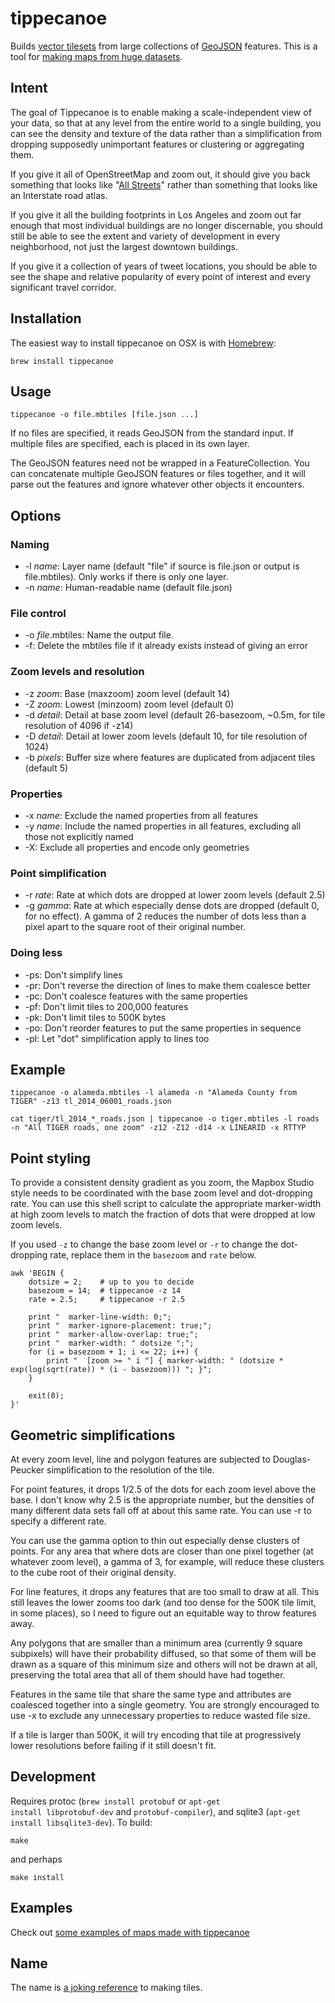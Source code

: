 tippecanoe
==========

Builds [vector tilesets](https://www.mapbox.com/developers/vector-tiles/) from large collections of [GeoJSON](http://geojson.org/)
features. This is a tool for [making maps from huge datasets](MADE_WITH.md).

Intent
------

The goal of Tippecanoe is to enable making a scale-independent view of your data,
so that at any level from the entire world to a single building, you can see
the density and texture of the data rather than a simplification from dropping
supposedly unimportant features or clustering or aggregating them.

If you give it all of OpenStreetMap and zoom out, it should give you back
something that looks like "[All Streets](http://benfry.com/allstreets/map5.html)"
rather than something that looks like an Interstate road atlas.

If you give it all the building footprints in Los Angeles and zoom out
far enough that most individual buildings are no longer discernable, you
should still be able to see the extent and variety of development in every neighborhood,
not just the largest downtown buildings.

If you give it a collection of years of tweet locations, you should be able to
see the shape and relative popularity of every point of interest and every
significant travel corridor.

Installation
------------

The easiest way to install tippecanoe on OSX is with [Homebrew](http://brew.sh/):

    brew install tippecanoe

Usage
-----

    tippecanoe -o file.mbtiles [file.json ...]

If no files are specified, it reads GeoJSON from the standard input.
If multiple files are specified, each is placed in its own layer.

The GeoJSON features need not be wrapped in a FeatureCollection.
You can concatenate multiple GeoJSON features or files together,
and it will parse out the features and ignore whatever other objects
it encounters.

Options
-------

### Naming

 * -l <i>name</i>: Layer name (default "file" if source is file.json or output is file.mbtiles). Only works if there is only one layer.
 * -n <i>name</i>: Human-readable name (default file.json)

### File control

 * -o <i>file</i>.mbtiles: Name the output file.
 * -f: Delete the mbtiles file if it already exists instead of giving an error

### Zoom levels and resolution

 * -z <i>zoom</i>: Base (maxzoom) zoom level (default 14)
 * -Z <i>zoom</i>: Lowest (minzoom) zoom level (default 0)
 * -d <i>detail</i>: Detail at base zoom level (default 26-basezoom, ~0.5m, for tile resolution of 4096 if -z14)
 * -D <i>detail</i>: Detail at lower zoom levels (default 10, for tile resolution of 1024) 
 * -b <i>pixels</i>: Buffer size where features are duplicated from adjacent tiles (default 5)

### Properties

 * -x <i>name</i>: Exclude the named properties from all features
 * -y <i>name</i>: Include the named properties in all features, excluding all those not explicitly named
 * -X: Exclude all properties and encode only geometries

### Point simplification

 * -r <i>rate</i>: Rate at which dots are dropped at lower zoom levels (default 2.5)
 * -g <i>gamma</i>: Rate at which especially dense dots are dropped (default 0, for no effect). A gamma of 2 reduces the number of dots less than a pixel apart to the square root of their original number.

### Doing less

 * -ps: Don't simplify lines
 * -pr: Don't reverse the direction of lines to make them coalesce better
 * -pc: Don't coalesce features with the same properties
 * -pf: Don't limit tiles to 200,000 features
 * -pk: Don't limit tiles to 500K bytes
 * -po: Don't reorder features to put the same properties in sequence
 * -pl: Let "dot" simplification apply to lines too

Example
-------

    tippecanoe -o alameda.mbtiles -l alameda -n "Alameda County from TIGER" -z13 tl_2014_06001_roads.json

    cat tiger/tl_2014_*_roads.json | tippecanoe -o tiger.mbtiles -l roads -n "All TIGER roads, one zoom" -z12 -Z12 -d14 -x LINEARID -x RTTYP

Point styling
-------------

To provide a consistent density gradient as you zoom, the Mapbox Studio style needs to be
coordinated with the base zoom level and dot-dropping rate. You can use this shell script to
calculate the appropriate marker-width at high zoom levels to match the fraction of dots
that were dropped at low zoom levels.

If you used <code>-z</code> to change the base zoom level or <code>-r</code> to change the
dot-dropping rate, replace them in the <code>basezoom</code> and <code>rate</code> below.

    awk 'BEGIN {
        dotsize = 2;    # up to you to decide
        basezoom = 14;  # tippecanoe -z 14
        rate = 2.5;     # tippecanoe -r 2.5

        print "  marker-line-width: 0;";
        print "  marker-ignore-placement: true;";
        print "  marker-allow-overlap: true;";
        print "  marker-width: " dotsize ";";
        for (i = basezoom + 1; i <= 22; i++) {
            print "  [zoom >= " i "] { marker-width: " (dotsize * exp(log(sqrt(rate)) * (i - basezoom))) "; }";
        }

        exit(0);
    }'

Geometric simplifications
-------------------------

At every zoom level, line and polygon features are subjected to Douglas-Peucker
simplification to the resolution of the tile.

For point features, it drops 1/2.5 of the dots for each zoom level above the base.
I don't know why 2.5 is the appropriate number, but the densities of many different
data sets fall off at about this same rate. You can use -r to specify a different rate.

You can use the gamma option to thin out especially dense clusters of points.
For any area that where dots are closer than one pixel together (at whatever zoom level),
a gamma of 3, for example, will reduce these clusters to the cube root of their original density.

For line features, it drops any features that are too small to draw at all.
This still leaves the lower zooms too dark (and too dense for the 500K tile limit,
in some places), so I need to figure out an equitable way to throw features away.

Any polygons that are smaller than a minimum area (currently 9 square subpixels) will
have their probability diffused, so that some of them will be drawn as a square of
this minimum size and others will not be drawn at all, preserving the total area that
all of them should have had together.

Features in the same tile that share the same type and attributes are coalesced
together into a single geometry. You are strongly encouraged to use -x to exclude
any unnecessary properties to reduce wasted file size.

If a tile is larger than 500K, it will try encoding that tile at progressively
lower resolutions before failing if it still doesn't fit.

Development
-----------

Requires protoc (<code>brew install protobuf</code> or
<code>apt-get install libprotobuf-dev</code> and <code>protobuf-compiler</code>),
and sqlite3 (<code>apt-get install libsqlite3-dev</code>). To build:

    make

and perhaps

    make install

Examples
------

Check out [some examples of maps made with tippecanoe](MADE_WITH.md)

Name
----

The name is [a joking reference](http://en.wikipedia.org/wiki/Tippecanoe_and_Tyler_Too) to making tiles.
